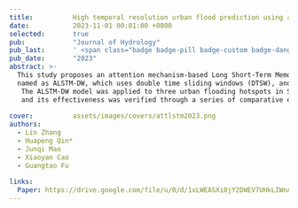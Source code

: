 ```yaml
---
title:          High temporal resolution urban flood prediction using attention-based LSTM models
date:           2023-11-01 00:01:00 +0800
selected:       true
pub:            "Journal of Hydrology"
pub_last:       ' <span class="badge badge-pill badge-custom badge-danger">SCI Q1</span>'
pub_date:       "2023"
abstract: >-
  This study proposes an attention mechanism-based Long Short-Term Memory (LSTM) network,
  named as ALSTM-DW, which uses double time sliding windows (DTSW), and a weighted mean square error (WMSE) loss function.
   The ALSTM-DW model was applied to three urban flooding hotspots in Shenzhen, China, 
   and its effectiveness was verified through a series of comparative experiments.
  
cover:          assets/images/covers/attlstm2023.png
authors:
  - Lin Zhang
  - Huapeng Qin*
  - Junqi Mao
  - Xiaoyan Cao
  - Guangtao Fu
  
links:
  Paper: https://drive.google.com/file/u/0/d/1xLWEASXi0jY2DWEV7UHkLIWnAQQwN317/view
---
```

